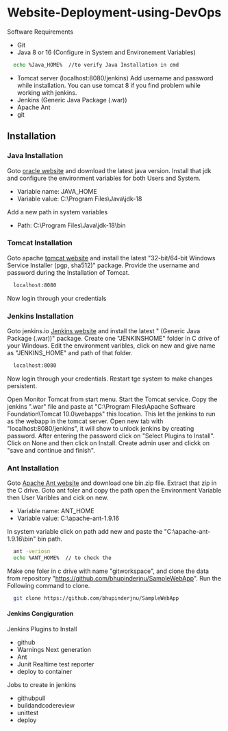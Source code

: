 # Website-Deployment-using-DevOps

Software Requirements
* Git
* Java 8 or 16 (Configure in System and Environement Variables)
```bash
  echo %Java_HOME%  //to verify Java Installation in cmd
```
* Tomcat server (localhost:8080/jenkins)
Add username and password while installation. You can use tomcat 8 if you find problem while working with jenkins.
* Jenkins (Generic Java Package (.war))
* Apache Ant
* git



## Installation

### Java Installation 
Goto [oracle website](https://www.oracle.com/java/technologies/downloads/) and download the latest java version. Install that jdk and configure the environment variables for both Users and System.
* Variable name: JAVA_HOME
* Variable value: C:\Program Files\Java\jdk-18

Add a new path in system variables
* Path: C:\Program Files\Java\jdk-18\bin


### Tomcat Installation 
Goto apache [tomcat website](https://tomcat.apache.org/download-10.cgi) and install the latest "32-bit/64-bit Windows Service Installer (pgp, sha512)" package. Provide the username and password during the Installation of Tomcat.

```bash
  localhost:8080
```
Now login through your credentials

### Jenkins Installation 
Goto jenkins.io [Jenkins website](https://www.jenkins.io/download/) and install the latest " (Generic Java Package (.war))" package.
Create one "JENKINSHOME" folder in C drive of your Windows. Edit the environment varibles, click on new and give name as "JENKINS_HOME" and path of that folder.
```bash
  localhost:8080
```
Now login through your credentials. Restart tge system to make changes persistent.

Open Monitor Tomcat from start menu. Start the Tomcat service. Copy the jenkins ".war" file and paste at "C:\Program Files\Apache Software Foundation\Tomcat 10.0\webapps" this location. This let the jenkins to run as the webapp in the tomcat server. Open new tab with "localhost:8080/jenkins", it will show to unlock jenkins by creating password. After entering the password click on "Select Plugins to Install". Click on None and then click on Install. Create admin user and clickk on "save and continue and finish".


### Ant Installation
Goto [Apache Ant website](https://ant.apache.org/bindownload.cgi) and download one bin.zip file. Extract that zip in the C drive. Goto ant foler and copy the path open the Environment Variable then User Varibles and cick on new.
* Variable name: ANT_HOME
* Variable value: C:\apache-ant-1.9.16

In system variable click on path add new and paste the "C:\apache-ant-1.9.16\bin" bin path.

```bash
  ant -veriosn
  echo %ANT_HOME%  // to check the 
```

Make one foler in c drive with name "gitworkspace", and clone the data from repository "https://github.com/bhupinderjnu/SampleWebApp". Run the Following command to clone.

```bash
  git clone https://github.com/bhupinderjnu/SampleWebApp
```


#### Jenkins Congiguration
Jenkins Plugins to Install
* github
* Warnings Next generation
* Ant
* Junit Realtime test reporter
* deploy to container

Jobs to create in jenkins
*  githubpull
* buildandcodereview
* unittest
* deploy
